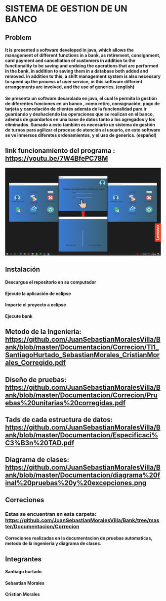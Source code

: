 # SISTEMA DE GESTION DE UN BANCO

## Problem
#### It is presented a software developed in java, which allows the management of different functions in a bank, as retirement, consignment, card payment and cancellation of customers in addition to the functionality to be saving and undoing the operations that are performed in the bank, in addition to saving them in a database both added and removed. In addition to this, a shift management system is also necessary to speed up the process of user service, in this software different arrangements are involved, and the use of generics. (english)


#### Se presenta un software desarolado en java, el cual le permita la gestión de diferentes funciones en un banco , como retiro, consignación, pago de tarjeta y cancelación de clientes además de la funcionalidad para ir guardando y deshaciendo las operaciones que se realizan en el banco, además de guardarlos en una base de datos tanto a los agregados y los eliminados. Sumado a esto también es necesario un sistema de gestión de turnos para agilizar el proceso de atención al usuario, en este software se ve inmersos diferetes ordenamientos, y el uso de generics. (español)

## link funcionamiento del programa : https://youtu.be/7W4BfePC78M


![alt text](https://github.com/JuanSebastianMoralesVilla/Bank/blob/master/Images/interfaz%20banco.png) 

## Instalación
#### Descargue el repositorio en su computador
#### Ejecute la aplicación de eclipse
#### Importe el proyecto a eclipse
#### Ejecute bank

## Metodo de la Ingenieria: https://github.com/JuanSebastianMoralesVilla/Bank/blob/master/Documentacion/Correcion/TI1_SantiagoHurtado_SebastianMorales_CristianMorales_Corregido.pdf

## Diseño de pruebas: https://github.com/JuanSebastianMoralesVilla/Bank/blob/master/Documentacion/Correcion/Pruebas%20unitarias%20corregidas.pdf

## Tads de cada estructura de datos: https://github.com/JuanSebastianMoralesVilla/Bank/blob/master/Documentacion/Especificaci%C3%B3n%20TAD.pdf

## Diagrama de clases: https://github.com/JuanSebastianMoralesVilla/Bank/blob/master/Documentacion/diagrama%20final%20pruebas%20y%20excepciones.png


## Correciones

### Estas se encuentran en esta carpeta: https://github.com/JuanSebastianMoralesVilla/Bank/tree/master/Documentacion/Correcion
#### Correciones realizadas en la documentacion de pruebas automaticas, metodo de la ingenieria y diagrama de clases.


## Integrantes
#### Santiago hurtado
#### Sebastian Morales
#### Cristian Morales
